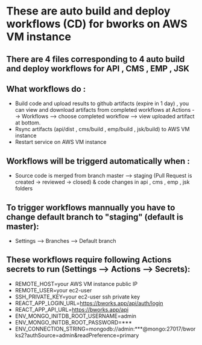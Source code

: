 # These are auto build and deploy workflows (CD) for bworks on AWS VM instance

## There are 4 files corresponding to 4 auto build and deploy workflows for API , CMS , EMP , JSK
## What workflows do :

- Build code and upload results to github artifacts (expire in 1 day) , you can view and download artifacts from completed workflows at Actions --> Workflows
  --> choose completed workflow --> view uploaded artifact at bottom.
- Rsync artifacts (api/dist , cms/build , emp/build , jsk/build) to AWS VM instance
- Restart service on AWS VM instance

## Workflows will be triggerd automatically when : 
- Source code is merged from branch master --> staging (Pull Request is created -> reviewed -> closed) & code changes in api , cms , emp , jsk folders
## To trigger workflows mannually you have to change default branch to "staging" (default is master):
- Settings --> Branches --> Default branch

## These workflows require following Actions secrets to run (Settings --> Actions --> Secrets):
- REMOTE_HOST=your AWS VM instance public IP
- REMOTE_USER=your ec2-user
- SSH_PRIVATE_KEY=your ec2-user ssh private key
- REACT_APP_LOGIN_URL=https://bworks.app/api/auth/login
- REACT_APP_API_URL=https://bworks.app/api
- ENV_MONGO_INITDB_ROOT_USERNAME=admin
- ENV_MONGO_INITDB_ROOT_PASSWORD=***
- ENV_CONNECTION_STRING=mongodb://admin:***@mongo:27017/bworks2?authSource=admin&readPreference=primary

